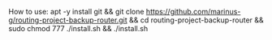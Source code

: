 How to use:
apt -y install git && git clone https://github.com/marinus-g/routing-project-backup-router.git && cd routing-project-backup-router && sudo chmod 777 ./install.sh && ./install.sh
